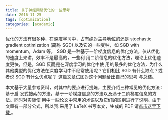 ```yaml
---
title: 关于神经网络优化的一些思考
date: 2016-11-25
tags: [optimization]
categories: [academic]
---
```


优化的方法有很多种，在深度学习中，占有绝对主导地位的还是 stochastic gradient
optimization (简称 SGD) 以及它的一些变种，如 SGD with momentum，Adam 等。 SGD
是一种基于一阶梯度信息的优化方法，仅从优化的速度上来讲，效率不是最高的，一些利
用二阶信息的优化方法，理论上优化速度更快，但是，SGD 反而是在深度学习的优化中使
用的最多的优化方法，为什么其他类型的优化方法在深度学习中不经常使用呢？它们相比
SGD 有什么缺点？或者说 SGD 有什么优点呢？ 这篇文章试图对这个问题给出自己的思考
与总结。

<!--more-->

本文基于大量参考资料，对其中的要点进行提炼，主要介绍三种常见的优化方法：基于启
发式搜索的方法，基于一阶梯度信息的方法以及基于二阶梯度信息的方法。同时对实际使
用中一些论文中常用的术语以及它们的区别进行了说明。由于文章有一部分公式，所以我
采用了 LaTeX 书写本文，生成的 PDF 请[点击这里下载
](/files/optimization-for-cnn.pdf)。
